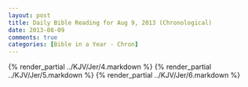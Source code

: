 ```yaml
---
layout: post
title: Daily Bible Reading for Aug 9, 2013 (Chronological)
date: 2013-08-09
comments: true
categories: [Bible in a Year - Chron]
---
```

{% render_partial ../KJV/Jer/4.markdown %}
{% render_partial ../KJV/Jer/5.markdown %}
{% render_partial ../KJV/Jer/6.markdown %}

